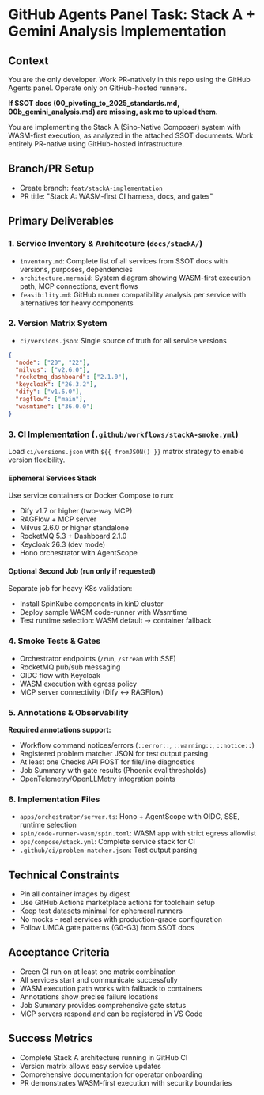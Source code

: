 # GitHub Agents Panel Task: Stack A + Gemini Analysis Implementation

## Context
You are the only developer. Work PR-natively in this repo using the GitHub Agents panel. Operate only on GitHub-hosted runners.

**If SSOT docs (00_pivoting_to_2025_standards.md, 00b_gemini_analysis.md) are missing, ask me to upload them.**

You are implementing the Stack A (Sino-Native Composer) system with WASM-first execution, as analyzed in the attached SSOT documents. Work entirely PR-native using GitHub-hosted infrastructure.

## Branch/PR Setup
- Create branch: `feat/stackA-implementation`  
- PR title: "Stack A: WASM-first CI harness, docs, and gates"

## Primary Deliverables

### 1. Service Inventory & Architecture (`docs/stackA/`)
- `inventory.md`: Complete list of all services from SSOT docs with versions, purposes, dependencies
- `architecture.mermaid`: System diagram showing WASM-first execution path, MCP connections, event flows
- `feasibility.md`: GitHub runner compatibility analysis per service with alternatives for heavy components

### 2. Version Matrix System
- `ci/versions.json`: Single source of truth for all service versions
```json
{
  "node": ["20", "22"],
  "milvus": ["v2.6.0"],
  "rocketmq_dashboard": ["2.1.0"], 
  "keycloak": ["26.3.2"],
  "dify": ["v1.6.0"],
  "ragflow": ["main"],
  "wasmtime": ["36.0.0"]
}
```

### 3. CI Implementation (`.github/workflows/stackA-smoke.yml`)
Load `ci/versions.json` with `${{ fromJSON() }}` matrix strategy to enable version flexibility.

#### Ephemeral Services Stack
Use service containers or Docker Compose to run:
- Dify v1.7 or higher (two-way MCP)
- RAGFlow + MCP server  
- Milvus 2.6.0 or higher standalone
- RocketMQ 5.3 + Dashboard 2.1.0
- Keycloak 26.3 (dev mode)
- Hono orchestrator with AgentScope

#### Optional Second Job (run only if requested)
Separate job for heavy K8s validation:
- Install SpinKube components in kinD cluster
- Deploy sample WASM code-runner with Wasmtime
- Test runtime selection: WASM default → container fallback

### 4. Smoke Tests & Gates
- Orchestrator endpoints (`/run`, `/stream` with SSE)
- RocketMQ pub/sub messaging
- OIDC flow with Keycloak
- WASM execution with egress policy
- MCP server connectivity (Dify ↔ RAGFlow)

### 5. Annotations & Observability
**Required annotations support:**
- Workflow command notices/errors (`::error::`, `::warning::`, `::notice::`)
- Registered problem matcher JSON for test output parsing
- At least one Checks API POST for file/line diagnostics
- Job Summary with gate results (Phoenix eval thresholds)
- OpenTelemetry/OpenLLMetry integration points

### 6. Implementation Files
- `apps/orchestrator/server.ts`: Hono + AgentScope with OIDC, SSE, runtime selection
- `spin/code-runner-wasm/spin.toml`: WASM app with strict egress allowlist
- `ops/compose/stack.yml`: Complete service stack for CI
- `.github/ci/problem-matcher.json`: Test output parsing

## Technical Constraints
- Pin all container images by digest
- Use GitHub Actions marketplace actions for toolchain setup
- Keep test datasets minimal for ephemeral runners
- No mocks - real services with production-grade configuration
- Follow UMCA gate patterns (G0-G3) from SSOT docs

## Acceptance Criteria
- Green CI run on at least one matrix combination
- All services start and communicate successfully
- WASM execution path works with fallback to containers
- Annotations show precise failure locations
- Job Summary provides comprehensive gate status
- MCP servers respond and can be registered in VS Code

## Success Metrics
- Complete Stack A architecture running in GitHub CI
- Version matrix allows easy service updates
- Comprehensive documentation for operator onboarding  
- PR demonstrates WASM-first execution with security boundaries